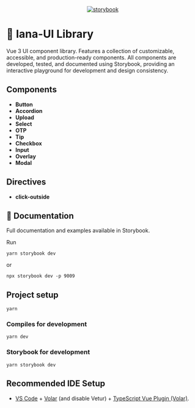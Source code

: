 <p align="center">
  <a href="https://github.com/storybookjs/storybook/tree/next/code/renderers/vue3">
    <img src="https://img.shields.io/badge/Developed%20with-Storybook-FF4785?logo=storybook&logoColor=white" alt="storybook">
  </a>
</p>

# 🦋 Iana-UI Library

Vue 3 UI component library. Features a collection of customizable, accessible, and production-ready components. All components are developed, tested, and documented using Storybook, providing an interactive playground for development and design consistency.

## Components

- **Button**
- **Accordion**
- **Upload**
- **Select**
- **OTP**
- **Tip**
- **Checkbox**
- **Input**
- **Overlay**
- **Modal**

## Directives

- **click-outside**

## 📖 Documentation

Full documentation and examples available in Storybook.

Run

```
yarn storybook dev
```

or

```
npx storybook dev -p 9009
```

## Project setup

```
yarn
```

### Compiles for development

```
yarn dev
```

### Storybook for development

```
yarn storybook dev
```

## Recommended IDE Setup

- [VS Code](https://code.visualstudio.com/) + [Volar](https://marketplace.visualstudio.com/items?itemName=Vue.volar) (and disable Vetur) + [TypeScript Vue Plugin (Volar)](https://marketplace.visualstudio.com/items?itemName=Vue.vscode-typescript-vue-plugin).
